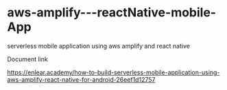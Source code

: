 # aws-amplify---reactNative-mobile-App
serverless mobile application using aws amplify and react native

Document link

https://enlear.academy/how-to-build-serverless-mobile-application-using-aws-amplify-react-native-for-android-26eef1d12757
